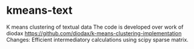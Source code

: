 # kmeans-text
K means clustering of textual data
The code is developed over work of diodax https://github.com/diodax/k-means-clustering-implementation
Changes: Efficient intermediatory calculations using scipy sparse matrix.
